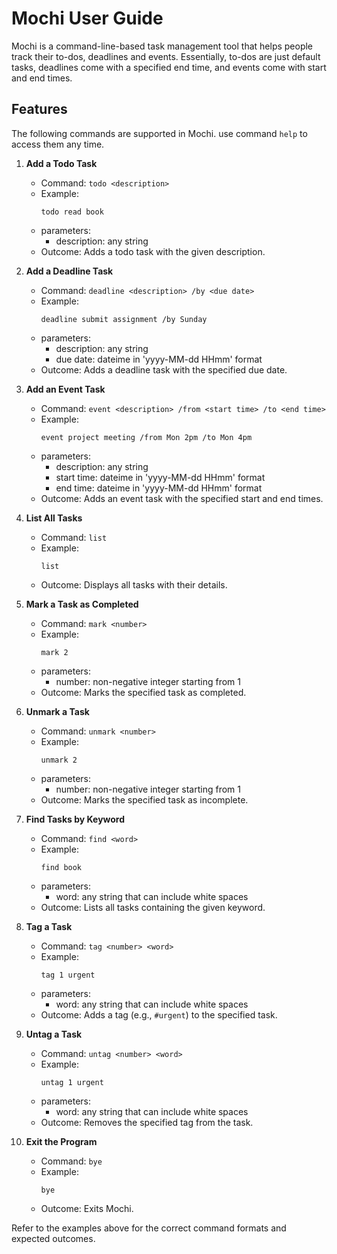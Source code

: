 # Mochi User Guide

Mochi is a command-line-based task management tool that helps people track their to-dos, 
deadlines and events. Essentially, to-dos are just default tasks, deadlines come with
a specified end time, and events come with start and end times.

## Features

The following commands are supported in Mochi. use command `help` to access them any time.

1. **Add a Todo Task**

   - Command: `todo <description>`
   - Example:
     ```
     todo read book
     ```
   - parameters:
     - description: any string
   - Outcome: Adds a todo task with the given description.

2. **Add a Deadline Task**

   - Command: `deadline <description> /by <due date>`
   - Example:
     ```
     deadline submit assignment /by Sunday
     ```
   - parameters:
     - description: any string
     - due date: dateime in 'yyyy-MM-dd HHmm' format
   - Outcome: Adds a deadline task with the specified due date.

3. **Add an Event Task**

   - Command: `event <description> /from <start time> /to <end time>`
   - Example:
     ```
     event project meeting /from Mon 2pm /to Mon 4pm
     ```
   - parameters:
     - description: any string
     - start time: dateime in 'yyyy-MM-dd HHmm' format
     - end time: dateime in 'yyyy-MM-dd HHmm' format
   - Outcome: Adds an event task with the specified start and end times.

4. **List All Tasks**

   - Command: `list`
   - Example:
     ```
     list
     ```
   - Outcome: Displays all tasks with their details.

5. **Mark a Task as Completed**

   - Command: `mark <number>`
   - Example:
     ```
     mark 2
     ```
   - parameters:
       - number: non-negative integer starting from 1
   - Outcome: Marks the specified task as completed.

6. **Unmark a Task**

   - Command: `unmark <number>`
   - Example:
     ```
     unmark 2
     ```
   - parameters:
       - number: non-negative integer starting from 1
   - Outcome: Marks the specified task as incomplete.

7. **Find Tasks by Keyword**

   - Command: `find <word>`
   - Example:
     ```
     find book
     ```
   - parameters:
       - word: any string that can include white spaces
   - Outcome: Lists all tasks containing the given keyword.

8. **Tag a Task**

   - Command: `tag <number> <word>`
   - Example:
     ```
     tag 1 urgent
     ```
   - parameters:
     - word: any string that can include white spaces
   - Outcome: Adds a tag (e.g., `#urgent`) to the specified task.

9. **Untag a Task**

   - Command: `untag <number> <word>`
   - Example:
     ```
     untag 1 urgent
     ```
   - parameters:
       - word: any string that can include white spaces
   - Outcome: Removes the specified tag from the task.

10. **Exit the Program**
    - Command: `bye`
    - Example:
      ```
      bye
      ```
    - Outcome: Exits Mochi.

Refer to the examples above for the correct command formats and expected outcomes.

